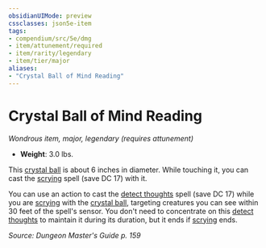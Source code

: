 ```yaml
---
obsidianUIMode: preview
cssclasses: json5e-item
tags:
- compendium/src/5e/dmg
- item/attunement/required
- item/rarity/legendary
- item/tier/major
aliases: 
- "Crystal Ball of Mind Reading"
---
```

# Crystal Ball of Mind Reading
*Wondrous item, major, legendary (requires attunement)*  

- **Weight**: 3.0 lbs.

This [crystal ball](Mechanics/items/crystal-ball.md) is about 6 inches in diameter. While touching it, you can cast the [scrying](Mechanics/spells/scrying.md) spell (save DC 17) with it.

You can use an action to cast the [detect thoughts](Mechanics/spells/detect-thoughts.md) spell (save DC 17) while you are [scrying](Mechanics/spells/scrying.md) with the [crystal ball](Mechanics/items/crystal-ball.md), targeting creatures you can see within 30 feet of the spell's sensor. You don't need to concentrate on this [detect thoughts](Mechanics/spells/detect-thoughts.md) to maintain it during its duration, but it ends if [scrying](Mechanics/spells/scrying.md) ends.

*Source: Dungeon Master's Guide p. 159*